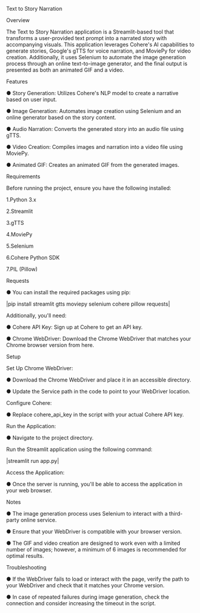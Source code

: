 Text to Story Narration

Overview

The Text to Story Narration application is a Streamlit-based tool that transforms a user-provided text prompt into a narrated story with accompanying visuals. This application leverages Cohere's AI capabilities to generate stories, Google's gTTS for voice narration, and MoviePy for video creation. Additionally, it uses Selenium to automate the image generation process through an online text-to-image generator, and the final output is presented as both an animated GIF and a video.

Features

● Story Generation: Utilizes Cohere's NLP model to create a narrative based on user input.

● Image Generation: Automates image creation using Selenium and an online generator based on the story content.

● Audio Narration: Converts the generated story into an audio file using gTTS.

● Video Creation: Compiles images and narration into a video file using MoviePy.

● Animated GIF: Creates an animated GIF from the generated images.

Requirements

Before running the project, ensure you have the following installed:

1.Python 3.x

2.Streamlit

3.gTTS

4.MoviePy

5.Selenium

6.Cohere Python SDK

7.PIL (Pillow)

Requests

● You can install the required packages using pip:

|pip install streamlit gtts moviepy selenium cohere pillow requests|

Additionally, you'll need:

● Cohere API Key: Sign up at Cohere to get an API key.

● Chrome WebDriver: Download the Chrome WebDriver that matches your Chrome browser version from here.

Setup

Set Up Chrome WebDriver:

● Download the Chrome WebDriver and place it in an accessible directory.

● Update the Service path in the code to point to your WebDriver location.

Configure Cohere:

● Replace cohere_api_key in the script with your actual Cohere API key.

Run the Application:

● Navigate to the project directory.

Run the Streamlit application using the following command:

|streamlit run app.py|

Access the Application:

● Once the server is running, you'll be able to access the application in your web browser.

Notes

● The image generation process uses Selenium to interact with a third-party online service. 

● Ensure that your WebDriver is compatible with your browser version.

● The GIF and video creation are designed to work even with a limited number of images; however, a minimum of 6 images is recommended for optimal results.

Troubleshooting

● If the WebDriver fails to load or interact with the page, verify the path to your WebDriver and check that it matches your Chrome version.

● In case of repeated failures during image generation, check the connection and consider increasing the timeout in the script.
